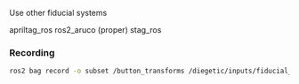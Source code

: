 Use other fiducial systems

apriltag_ros
ros2_aruco (proper)
stag_ros

### Recording

```bash
ros2 bag record -o subset /button_transforms /diegetic/inputs/fiducial_transforms/j2n6s300_driver/out/cartesian_command/j2n6s300_driver/out/finger_position/j2n6s300_driver/out/joint_angles/j2n6s300_driver/out/joint_state/j2n6s300_driver/out/joint_torques/j2n6s300_driver/out/tool_pose/j2n6s300_driver/out/tool_wrench/joy/pupil_glasses/gaze_position
```

